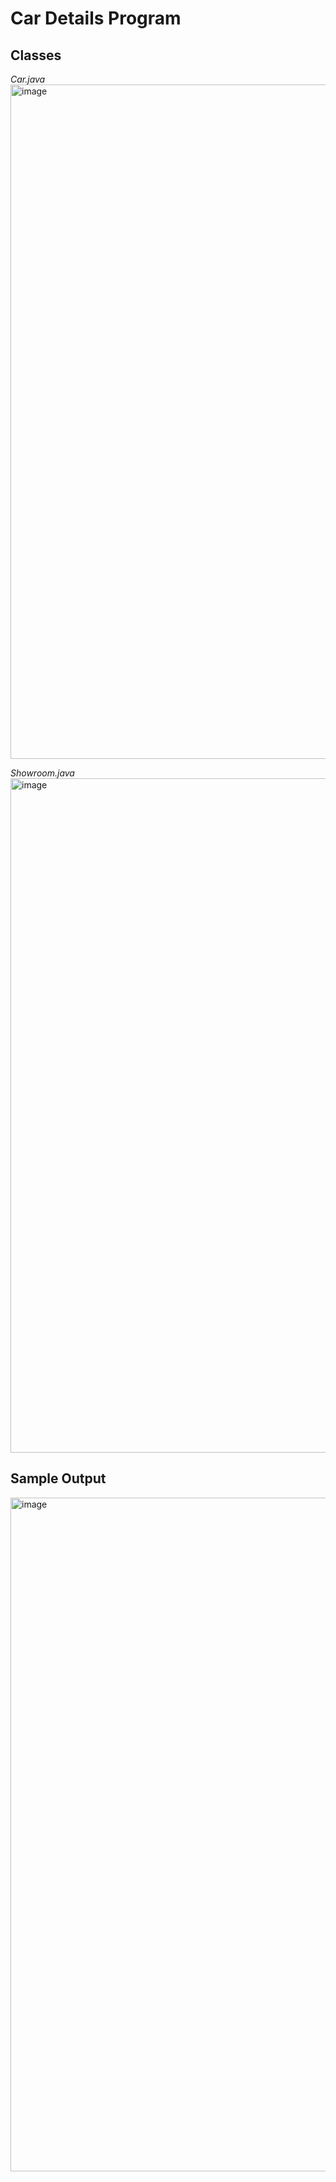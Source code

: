 # Car Details Program
## Classes

*Car.java*
<img width="1919" height="1079" alt="image" src="https://github.com/user-attachments/assets/b506e6a8-fce2-4d62-b3a5-1999b9e87917" />

*Showroom.java*
<img width="1919" height="1079" alt="image" src="https://github.com/user-attachments/assets/42550976-6744-42a4-bc94-587d30a894d3" />

## Sample Output
<img width="1919" height="1078" alt="image" src="https://github.com/user-attachments/assets/3fa77482-46f8-4e71-a88b-4061c020e87a" />
